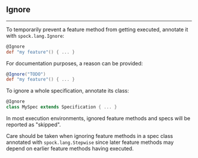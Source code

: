 ## Ignore
-----

To temporarily prevent a feature method from getting executed, annotate it with `spock.lang.Ignore`:

```groovy
@Ignore
def "my feature"() { ... }
```

For documentation purposes, a reason can be provided:

```groovy
@Ignore("TODO")
def "my feature"() { ... }
```

To ignore a whole specification, annotate its class:

```groovy
@Ignore
class MySpec extends Specification { ... }
```

In most execution environments, ignored feature methods and specs will be reported as "skipped".

Care should be taken when ignoring feature methods in a spec class annotated with `spock.lang.Stepwise` since later feature methods may depend on earlier feature methods having executed.
